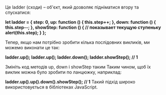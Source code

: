 Це ladder (сходи) – об'єкт, який дозволяє підніматися вгору та спускатися:

**let ladder = {
step: 0,
up: function () {
this.step++;
},
down: function () {
this.step--;
},
showStep: function () { // показывает текущую ступеньку
alert(this.step);
}
};**

Тепер, якщо нам потрібно зробити кілька послідовних викликів, ми можемо виконати це так:

**ladder.up();
ladder.up();
ladder.down();
ladder.showStep(); // 1**

Змініть код методів up, down і showStep таким Таким чином, щоб їх виклик можна було зробити по ланцюжку, наприклад:

**ladder.up().up().down().showStep(); // 1**
Такий підхід широко використовується в бібліотеках JavaScript.